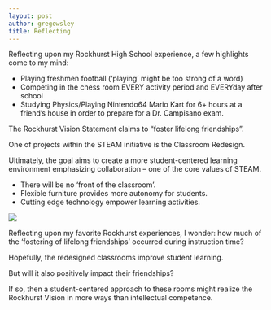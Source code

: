 ```yaml
---
layout: post
author: gregowsley
title: Reflecting
---
```

Reflecting upon my Rockhurst High School experience, a few highlights come to my mind:

 - Playing freshmen football (‘playing’ might be too strong of a word)
 - Competing in the chess room EVERY activity period and EVERYday after school
 - Studying Physics/Playing Nintendo64 Mario Kart for 6+ hours at a friend’s house in order to prepare for a Dr. Campisano exam.
 
The Rockhurst Vision Statement claims to “foster lifelong friendships”.
 
One of projects within the STEAM initiative is the Classroom Redesign.
 
Ultimately, the goal aims to create a more student-centered learning environment emphasizing collaboration – one of the core values of STEAM.
 
 - There will be no ‘front of the classroom’.
 - Flexible furniture provides more autonomy for students.
 - Cutting edge technology empower learning activities.
 
 <div class="flex-wrapper">
  <img src="{{ site.baseurl }}STEAM-Blog/img/Room312.JPG>
  <img src="{{ site.baseurl }}STEAM-Blog/img/StandingandSitting.JPG">
</div>

 
 
Reflecting upon my favorite Rockhurst experiences, I wonder: how much of the ‘fostering of lifelong friendships’ occurred during instruction time?
 
Hopefully, the redesigned classrooms improve student learning.
 
But will it also positively impact their friendships? 
 
If so, then a student-centered approach to these rooms might realize the Rockhurst Vision in more ways than intellectual competence.
